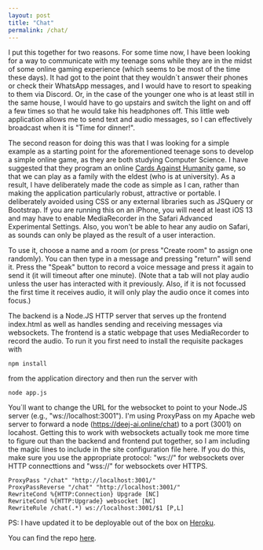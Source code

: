 ```yaml
---
layout: post
title: "Chat"
permalink: /chat/
---
```

I put this together for two reasons. For some time now, I have been looking for a way to communicate with my teenage sons while they are in the midst of some online gaming experience (which seems to be most of the time these days). It had got to the point that they wouldn´t answer their phones or check their WhatsApp messages, and I would have to resort to speaking to them via Discord. Or, in the case of the younger one who is at least still in the same house, I would have to go upstairs and switch the light on and off a few times so that he would take his headphones off. This little web application allows me to send text and audio messages, so I can effectively broadcast when it is "Time for dinner!".
<!--more-->

The second reason for doing this was that I was looking for a simple example as a starting point for the aforementioned teenage sons to develop a simple online game, as they are both studying Computer Science. I have suggested that they program an online [Cards Against Humanity](https://cardsagainsthumanity.com/) game, so that we can play as a family with the eldest (who is at university). As a result, I have deliberately made the code as simple as I can, rather than making the application particularly robust, attractive or portable. I deliberately avoided using CSS or any external libraries such as JSQuery or Bootstrap. If you are running this on an iPhone, you will need at least iOS 13 and may have to enable MediaRecorder in the Safari Advanced Experimental Settings. Also, you won't be able to hear any audio on Safari, as sounds can only be played as the result of a user interaction.

To use it, choose a name and a room (or press "Create room" to assign one randomly). You can then type in a message and pressing "return" will send it. Press the "Speak" button to record a voice message and press it again to send it (it will timeout after one minute). (Note that a tab will not play audio unless the user has interacted with it previously. Also, if it is not focussed the first time it receives audio, it will only play the audio once it comes into focus.)

The backend is a Node.JS HTTP server that serves up the frontend index.html as well as handles sending and receiving messages via websockets. The frontend is a static webpage that uses MediaRecorder to record the audio. To run it you first need to install the requisite packages with
```
npm install
```
from the application directory and then run the server with
```
node app.js
```

You´ll want to change the URL for the websocket to point to your Node.JS server (e.g., "ws://localhost:3001"). I'm using ProxyPass on my Apache web server to forward a node (https://deej-ai.online/chat) to a port (3001) on locahost. Getting this to work with websockets actually took me more time to figure out than the backend and frontend put together, so I am including the magic lines to include in the site configuration file here. If you do this, make sure you use the appropriate protocol: "ws://" for websockets over HTTP connecttions and "wss://" for websockets over HTTPS.
```
ProxyPass "/chat" "http://localhost:3001/"
ProxyPassReverse "/chat" "http://localhost:3001/"
RewriteCond %{HTTP:Connection} Upgrade [NC]
RewriteCond %{HTTP:Upgrade} websocket [NC]
RewriteRule /chat(.*) ws://localhost:3001/$1 [P,L]
```

PS: I have updated it to be deployable out of the box on [Heroku](https://heroku.com).

You can find the repo [here](https://github.com/teticio/chat).

